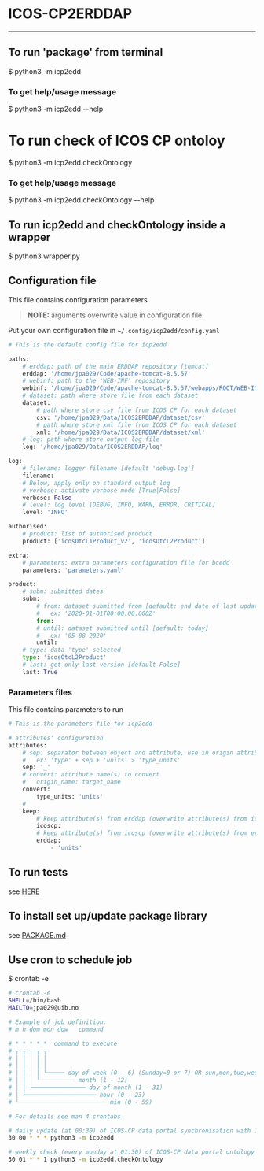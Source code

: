 # ICOS-CP2ERDDAP

---
## To run 'package' from terminal
$ python3 -m icp2edd  

### To get help/usage message
$ python3 -m icp2edd --help

# To run check of ICOS CP ontoloy
$ python3 -m icp2edd.checkOntology  

### To get help/usage message
$ python3 -m icp2edd.checkOntology --help

## To run icp2edd and checkOntology inside a wrapper
$ python3 wrapper.py

## Configuration file
This file contains configuration parameters
> **NOTE:** arguments overwrite value in configuration file.

Put your own configuration file in `~/.config/icp2edd/config.yaml`

```python
# This is the default config file for icp2edd

paths:
    # erddap: path of the main ERDDAP repository [tomcat]
    erddap: '/home/jpa029/Code/apache-tomcat-8.5.57'
    # webinf: path to the 'WEB-INF' repository
    webinf: '/home/jpa029/Code/apache-tomcat-8.5.57/webapps/ROOT/WEB-INF'
    # dataset: path where store file from each dataset
    dataset:
        # path where store csv file from ICOS CP for each dataset
        csv: '/home/jpa029/Data/ICOS2ERDDAP/dataset/csv'
        # path where store xml file from ICOS CP for each dataset
        xml: '/home/jpa029/Data/ICOS2ERDDAP/dataset/xml'
    # log: path where store output log file
    log: '/home/jpa029/Data/ICOS2ERDDAP/log'

log:
    # filename: logger filename [default 'debug.log']
    filename:
    # Below, apply only on standard output log
    # verbose: activate verbose mode [True|False]
    verbose: False
    # level: log level [DEBUG, INFO, WARN, ERROR, CRITICAL]
    level: 'INFO'

authorised:
    # product: list of authorised product
    product: ['icosOtcL1Product_v2', 'icosOtcL2Product']

extra:
    # parameters: extra parameters configuration file for bcedd
    parameters: 'parameters.yaml'

product:
    # subm: submitted dates
    subm:
        # from: dataset submitted from [default: end date of last update]
        #   ex: '2020-01-01T00:00:00.000Z'
        from:
        # until: dataset submitted until [default: today]
        #   ex: '05-08-2020'
        until:
    # type: data 'type' selected
    type: 'icosOtcL2Product'
    # last: get only last version [default False]
    last: True
```

### Parameters files
This file contains parameters to run

```python
# This is the parameters file for icp2edd

# attributes' configuration
attributes:
    # sep: separator between object and attribute, use in origin attribute name
    #   ex: 'type' + sep + 'units' > 'type_units'
    sep: '_'
    # convert: attribute name(s) to convert
    #   origin_name: target_name
    convert:
        type_units: 'units'
    #
    keep:
        # keep attribute(s) from erddap (overwrite attribute(s) from icoscp)
        icoscp:
        # keep attribute(s) from icoscp (overwrite attribute(s) from erddap)
        erddap:
            - 'units'
```

## To run tests
see [HERE](tests/README.md)

## To install set up/update package library
see [PACKAGE.md](PACKAGE.md)

## Use cron to schedule job
$ crontab -e  
```bash
# crontab -e
SHELL=/bin/bash
MAILTO=jpa029@uib.no

# Example of job definition:
# m h dom mon dow   command

# * * * * *  command to execute
# ┬ ┬ ┬ ┬ ┬
# │ │ │ │ │
# │ │ │ │ │
# │ │ │ │ └───── day of week (0 - 6) (Sunday=0 or 7) OR sun,mon,tue,wed,thu,fri,sat
# │ │ │ └────────── month (1 - 12)
# │ │ └─────────────── day of month (1 - 31)
# │ └──────────────────── hour (0 - 23)
# └───────────────────────── min (0 - 59)

# For details see man 4 crontabs

# daily update (at 00:30) of ICOS-CP data portal synchronisation with ICOS-CP ERDDAP server
30 00 * * * python3 -m icp2edd

# weekly check (every monday at 01:30) of ICOS-CP data portal ontology
30 01 * * 1 python3 -m icp2edd.checkOntology
```